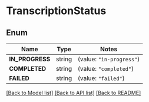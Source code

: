 # TranscriptionStatus

## Enum
Name | Type | Notes
------------ | ------------- | -------------
**IN_PROGRESS** | string | (value: `"in-progress"`)
**COMPLETED** | string | (value: `"completed"`)
**FAILED** | string | (value: `"failed"`)


[[Back to Model list]](../README.md#documentation-for-models) [[Back to API list]](../README.md#documentation-for-api-endpoints) [[Back to README]](../README.md)


